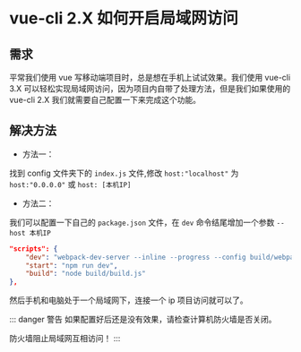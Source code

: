 # vue-cli 2.X 如何开启局域网访问

## 需求

平常我们使用 vue 写移动端项目时，总是想在手机上试试效果。我们使用 vue-cli 3.X 可以轻松实现局域网访问，因为项目内自带了处理方法，但是我们如果使用的 vue-cli 2.X 我们就需要自己配置一下来完成这个功能。

## 解决方法

- 方法一：

找到 config 文件夹下的 `index.js` 文件,修改 `host:"localhost"` 为 `host:"0.0.0.0"` 或 `host: [本机IP]`

- 方法二：

我们可以配置一下自己的 `package.json` 文件，在 `dev` 命令结尾增加一个参数 `--host 本机IP`

```json
"scripts": {
	"dev": "webpack-dev-server --inline --progress --config build/webpack.dev.conf.js --host [本机IP]",
	"start": "npm run dev",
	"build": "node build/build.js"
},
```

然后手机和电脑处于一个局域网下，连接一个 ip 项目访问就可以了。

::: danger 警告
如果配置好后还是没有效果，请检查计算机防火墙是否关闭。

防火墙阻止局域网互相访问！
:::
